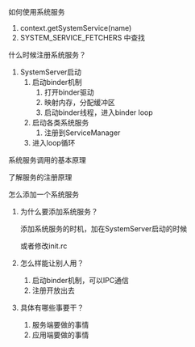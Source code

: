 如何使用系统服务

1. context.getSystemService(name)
2. SYSTEM_SERVICE_FETCHERS 中查找

什么时候注册系统服务？

1. SystemServer启动
   1. 启动binder机制
      1. 打开binder驱动
      2. 映射内存，分配缓冲区
      3. 启动binder线程，进入binder loop
   2. 启动各类系统服务
      1. 注册到ServiceManager
   3. 进入loop循环

系统服务调用的基本原理

了解服务的注册原理

怎么添加一个系统服务

1. 为什么要添加系统服务？

   添加系统服务的时机，加在SystemServer启动的时候

   或者修改init.rc

2. 怎么样能让别人用？

   1. 启动binder机制，可以IPC通信
   2. 注册开放出去

3. 具体有哪些事要干？

   1. 服务端要做的事情
   2. 应用端要做的事情
